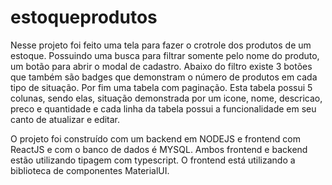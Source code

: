 # estoqueprodutos

Nesse projeto foi feito uma tela para fazer o crotrole dos produtos de um estoque. Possuindo uma busca para filtrar somente pelo nome do produto, um botão para abrir o modal de cadastro. Abaixo do filtro existe 3 botões que também são badges que demonstram o número de produtos em cada tipo de situação. Por fim uma tabela com paginação. Esta tabela possui 5 colunas, sendo elas, situação demonstrada por um icone, nome, descricao, preco e quantidade e cada linha da tabela possui a funcionalidade em seu canto de atualizar e editar.


O projeto foi construído com um backend em NODEJS e frontend com ReactJS e com o banco de dados é MYSQL. Ambos frontend e backend estão utilizando tipagem com typescript. O frontend está utilizando a biblioteca de componentes MaterialUI.
